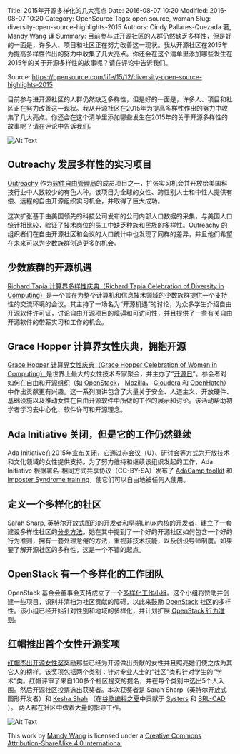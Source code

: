 Title: 2015年开源多样化的几大亮点
Date: 2016-08-07 10:20
Modified: 2016-08-07 10:20
Category: OpenSource
Tags: open source, woman
Slug: diversity-open-source-highlights-2015
Authors: Cindy Pallares-Quezada 著, Mandy Wang 译
Summary: 目前参与进开源社区的人群仍然缺乏多样性，但是好的一面是，许多人、项目和社区正在努力改善这一现状。我从开源社区在2015年为提高多样性作出的努力中收集了几大亮点。你还会在这个清单里添加哪些发生在2015年的关于开源多样性的故事呢？请在评论中告诉我们。

Source: https://opensource.com/life/15/12/diversity-open-source-highlights-2015

目前参与进开源社区的人群仍然缺乏多样性，但是好的一面是，许多人、项目和社区正在努力改善这一现状。我从开源社区在2015年为提高多样性作出的努力中收集了几大亮点。你还会在这个清单里添加哪些发生在2015年的关于开源多样性的故事呢？请在评论中告诉我们。

![Alt Text]({filename}/images/yearbook2015-osdc.png)

## Outreachy 发展多样性的实习项目

[Outreachy](http://outreachy.org/) 作为[软件自由管理局](https://sfconservancy.org/)的成员项目之一，扩张实习机会并开放给美国科技行业中人数较少的有色人种。该项目为全球的女性、跨性别人士和中性人提供有偿、远程的自由开源组织实习机会，并取得了巨大成功。

这次扩张基于由美国领先的科技公司发布的公司内部人口数据的采集，与美国人口统计相比较，验证了技术岗位的员工中缺乏种族和民族的多样性。Outreachy 的组织者们在自由开源社区和会议的人口统计中也发现了同样的差异，并且他们希望在未来可以为少数族群创造更多的机会。

## 少数族群的开源机遇

[Richard Tapia 计算界多样性庆典（Richard Tapia Celebration of Diversity in Computing）](http://tapiaconference.org/)是一个旨在为整个计算机和信息技术领域的少数族群提供一个支持性的交流环境的会议。其主持了一场名为“开源机遇”的讨论，为众多学生介绍自由开源软件许可证，讨论自由开源项目的障碍和可访问性，并且提供了一些有关自由开源软件的带薪实习和工作的机会。

## Grace Hopper 计算界女性庆典，拥抱开源

[Grace Hopper 计算界女性庆典（Grace Hopper Celebration of Women in Computing）](http://ghc.anitaborg.org/)是世界上最大的女性技术专家聚会，并主办了“[开源日](http://ghc.anitaborg.org/conference-overview/open-source-day-2015/)”。参会者对如何在自由和开源组织（如 [OpenStack](http://openstack.org/)， [Mozilla](http://mozilla.org/)， [Cloudera](http://cloudera.com/) 和 [OpenHatch](https://openhatch.org/)）中作出贡献更有兴趣。这一系列演讲包含了大量关于安全、人道主义、开放硬件、基础设施以及推动女性在自由开源软件中所做的工作的展示和讨论。该活动帮助初学者学习去中心化、软件许可和开源理念。

## Ada Initiative 关闭，但是它的工作仍然继续

Ada Initiative在2015年[宣布关闭](https://opensource.com/business/15/8/ada-initiative-legacy)，它通过非会议（U）、研讨会等方式为开放技术和文化领域的女性提供支持。为了努力维持和继续该组织发起的工作，Ada Initiative 根据署名-相同方式共享协议（CC-BY-SA）发布了 [AdaCamp toolkit](http://adacamp.org/) 和 [Imposter Syndrome training](https://adainitiative.org/continue-our-work/impostor-syndrome-training/)，使它们可以自由地被任何人使用。

## 定义一个多样化的社区

[Sarah Sharp](https://twitter.com/sarahsharp?ref_src=twsrc%5Egoogle%7Ctwcamp%5Eserp%7Ctwgr%5Eauthor), 英特尔开放式图形的开发者和早期Linux内核的开发者，建立了一套建设多样性社区的[分步方法](http://sarah.thesharps.us/2015/10/06/what-makes-a-good-community/)。她在其中提到了一个好的开源社区如何包含一个好的行为准则，拥有一套处理怠倦的方法，重视非技术技能，以及创设导师制度。如果要了解开源社区的多样性，这是一个不错的起点。

## OpenStack 有一个多样化的工作团队

OpenStack 基金会董事会支持成立了一个[多样化工作小组](https://wiki.openstack.org/wiki/Diversity)。这个小组将赞助并创建一些项目，识别并清扫为社区贡献的障碍，以此来鼓励 [OpenStack](https://opensource.com/resources/what-is-openstack) 社区的多样性。该小组已经开始针对性别和地域的多样化，并计划扩展 [OpenStack 行为准则](https://www.openstack.org/legal/community-code-of-conduct/)。

## 红帽推出首个女性开源奖项

[红帽杰出开源女性奖](http://www.redhat.com/en/about/women-in-open-source)奖励那些已经为开源做出贡献的女性并且照亮她们使之成为其它人的榜样。该奖项包括两个类别：针对专业人士的“社区”类和针对学生的“学术”类。红帽评审了来自100多个社区提交的提名，并在每个类别中选出5个人入围。然后开源社区投票选出获奖者。本次获奖者是 Sarah Sharp（英特尔开放式图形开发者）和 [Kesha Shah](https://twitter.com/geekkygirl) （在[谷歌编程之夏](https://developers.google.com/open-source/gsoc/)中贡献于 [Systers](http://anitaborg.org/get-involved/systers/) 和 [BRL-CAD](http://brlcad.org/) ）。 两人都在社区中做着大量的指导工作。

![Alt Text]({filename}/images/cc-by-sa-4.png)

This work by [Mandy Wang](https://mandymy.github.io/) is licensed under a [Creative Commons Attribution-ShareAlike 4.0 International](http://creativecommons.org/licenses/by-sa/4.0/)
